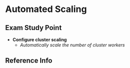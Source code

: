 # Automated Scaling

## Exam Study Point

* **Configure cluster scaling**
    * _Automatically scale the number of cluster workers_

## Reference Info

